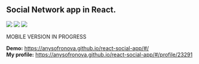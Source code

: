<h2>Social Network app in React.</h2>

<div>
<img src="https://img.shields.io/badge/react-%23323330.svg?style=for-the-badge&logo=react&logoColor=white">
<img src="https://img.shields.io/badge/redux-%23323330.svg?style=for-the-badge&logo=redux&logoColor=white">
  <img src="https://img.shields.io/badge/SASS-323330.svg?style=for-the-badge&logo=SASS&logoColor=white">
</div> 
  
MOBILE VERSION IN PROGRESS
  
**Demo:** https://anysofronova.github.io/react-social-app/#/  
**My profile:** https://anysofronova.github.io/react-social-app/#/profile/23291  


